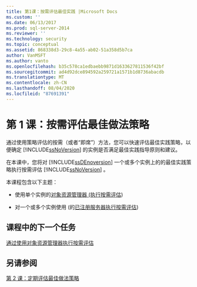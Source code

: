 ```yaml
---
title: 第1课：按需评估最佳实践 |Microsoft Docs
ms.custom: ''
ms.date: 06/13/2017
ms.prod: sql-server-2014
ms.reviewer: ''
ms.technology: security
ms.topic: conceptual
ms.assetid: 868338d3-29c8-4a55-ab02-51a358d5b7ca
author: VanMSFT
ms.author: vanto
ms.openlocfilehash: b35c578ca1edbaebb9871d1633627811536f42bf
ms.sourcegitcommit: ad4d92dce894592a259721a1571b1d8736abacdb
ms.translationtype: MT
ms.contentlocale: zh-CN
ms.lasthandoff: 08/04/2020
ms.locfileid: "87691391"
---
```

# <a name="lesson-1-evaluate-best-practices-on-an-on-demand-basis"></a>第 1 课：按需评估最佳做法策略
  通过使用策略评估的按需（或者“即席”）方法，您可以快速评估最佳实践策略，以便确定 [!INCLUDE[ssNoVersion](../includes/ssnoversion-md.md)] 的实例是否满足最佳实践指导原则和建议。  
  
 在本课中，您将对 [!INCLUDE[ssDEnoversion](../includes/ssdenoversion-md.md)] 一个或多个实例上的的最佳实践策略执行按需评估 [!INCLUDE[ssNoVersion](../includes/ssnoversion-md.md)] 。  
  
 本课程包含以下主题：  
  
-   使用单个实例的[对象资源管理器 (执行按需评估](../ssms/object/object-explorer.md))   
  
-   对一个或多个实例使用 (的[已注册服务器执行按需评估](../../2014/tutorials/perform-an-on-demand-evaluation-by-using-registered-servers.md))   
  
## <a name="next-task-in-lesson"></a>课程中的下一个任务  
 [通过使用对象资源管理器执行按需评估](../ssms/object/object-explorer.md)  
  
## <a name="see-also"></a>另请参阅  
 [第 2 课：定期评估最佳做法策略](../../2014/tutorials/lesson-2-evaluate-best-practices-policies-on-a-scheduled-basis.md)  
  
  
